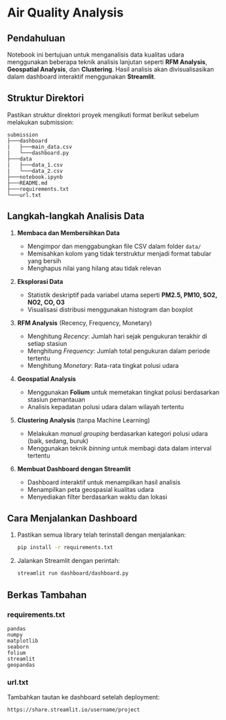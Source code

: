 # Air Quality Analysis

## Pendahuluan

Notebook ini bertujuan untuk menganalisis data kualitas udara menggunakan beberapa teknik analisis lanjutan seperti **RFM Analysis**, **Geospatial Analysis**, dan **Clustering**. Hasil analisis akan divisualisasikan dalam dashboard interaktif menggunakan **Streamlit**.

## Struktur Direktori

Pastikan struktur direktori proyek mengikuti format berikut sebelum melakukan submission:

```
submission
├───dashboard
|   ├───main_data.csv
|   └───dashboard.py
├───data
|   ├───data_1.csv
|   └───data_2.csv
├───notebook.ipynb
├───README.md
├───requirements.txt
└───url.txt
```

## Langkah-langkah Analisis Data

1. **Membaca dan Membersihkan Data**

   - Mengimpor dan menggabungkan file CSV dalam folder `data/`
   - Memisahkan kolom yang tidak terstruktur menjadi format tabular yang bersih
   - Menghapus nilai yang hilang atau tidak relevan

2. **Eksplorasi Data**
   - Statistik deskriptif pada variabel utama seperti **PM2.5, PM10, SO2, NO2, CO, O3**
   - Visualisasi distribusi menggunakan histogram dan boxplot
3. **RFM Analysis** (Recency, Frequency, Monetary)
   - Menghitung _Recency_: Jumlah hari sejak pengukuran terakhir di setiap stasiun
   - Menghitung _Frequency_: Jumlah total pengukuran dalam periode tertentu
   - Menghitung _Monetary_: Rata-rata tingkat polusi udara
4. **Geospatial Analysis**
   - Menggunakan **Folium** untuk memetakan tingkat polusi berdasarkan stasiun pemantauan
   - Analisis kepadatan polusi udara dalam wilayah tertentu
5. **Clustering Analysis** (tanpa Machine Learning)
   - Melakukan _manual grouping_ berdasarkan kategori polusi udara (baik, sedang, buruk)
   - Menggunakan teknik _binning_ untuk membagi data dalam interval tertentu
6. **Membuat Dashboard dengan Streamlit**
   - Dashboard interaktif untuk menampilkan hasil analisis
   - Menampilkan peta geospasial kualitas udara
   - Menyediakan filter berdasarkan waktu dan lokasi

## Cara Menjalankan Dashboard

1. Pastikan semua library telah terinstall dengan menjalankan:
   ```sh
   pip install -r requirements.txt
   ```
2. Jalankan Streamlit dengan perintah:
   ```sh
   streamlit run dashboard/dashboard.py
   ```

## Berkas Tambahan

### requirements.txt

```
pandas
numpy
matplotlib
seaborn
folium
streamlit
geopandas
```

### url.txt

Tambahkan tautan ke dashboard setelah deployment:

```
https://share.streamlit.io/username/project
```
